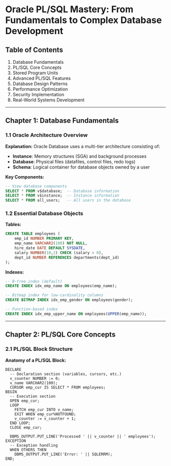 # Oracle PL/SQL Mastery: From Fundamentals to Complex Database Development

## Table of Contents
1. Database Fundamentals
2. PL/SQL Core Concepts
3. Stored Program Units
4. Advanced PL/SQL Features
5. Database Design Patterns
6. Performance Optimization
7. Security Implementation
8. Real-World Systems Development

---

## Chapter 1: Database Fundamentals

### 1.1 Oracle Architecture Overview

**Explanation:**
Oracle Database uses a multi-tier architecture consisting of:
- **Instance**: Memory structures (SGA) and background processes
- **Database**: Physical files (datafiles, control files, redo logs)
- **Schema**: Logical container for database objects owned by a user

**Key Components:**
```sql
-- View database components
SELECT * FROM v$database;  -- Database information
SELECT * FROM v$instance;  -- Instance information
SELECT * FROM all_users;   -- All users in the database
```

### 1.2 Essential Database Objects

**Tables:**
```sql
CREATE TABLE employees (
    emp_id NUMBER PRIMARY KEY,
    emp_name VARCHAR2(100) NOT NULL,
    hire_date DATE DEFAULT SYSDATE,
    salary NUMBER(10,2) CHECK (salary > 0),
    dept_id NUMBER REFERENCES departments(dept_id)
);
```

**Indexes:**
```sql
-- B-tree index (default)
CREATE INDEX idx_emp_name ON employees(emp_name);

-- Bitmap index for low-cardinality columns
CREATE BITMAP INDEX idx_emp_gender ON employees(gender);

-- Function-based index
CREATE INDEX idx_emp_upper_name ON employees(UPPER(emp_name));
```

---

## Chapter 2: PL/SQL Core Concepts

### 2.1 PL/SQL Block Structure

**Anatomy of a PL/SQL Block:**
```plsql
DECLARE
  -- Declaration section (variables, cursors, etc.)
  v_counter NUMBER := 0;
  v_name VARCHAR2(100);
  CURSOR emp_cur IS SELECT * FROM employees;
BEGIN
  -- Execution section
  OPEN emp_cur;
  LOOP
    FETCH emp_cur INTO v_name;
    EXIT WHEN emp_cur%NOTFOUND;
    v_counter := v_counter + 1;
  END LOOP;
  CLOSE emp_cur;
  
  DBMS_OUTPUT.PUT_LINE('Processed ' || v_counter || ' employees');
EXCEPTION
  -- Exception handling
  WHEN OTHERS THEN
    DBMS_OUTPUT.PUT_LINE('Error: ' || SQLERRM);
END;
```
